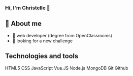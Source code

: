### Hi, I'm Christelle 👋

## 🚀 About me
- 🌱 web developer (degree from OpenClassrooms)
- 🔭 looking for a new challenge

## Technologies and tools
HTML5 CSS JavaScript Vue.JS Node.js MongoDB Git Github 
